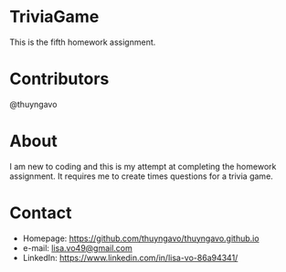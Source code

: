 # TriviaGame
This is the fifth homework assignment.

# Contributors
@thuyngavo

# About
I am new to coding and this is my attempt at completing the homework assignment. It requires me to create times questions for a trivia game.

# Contact
- Homepage: https://github.com/thuyngavo/thuyngavo.github.io
- e-mail: lisa.vo49@gmail.com
- LinkedIn: https://www.linkedin.com/in/lisa-vo-86a94341/